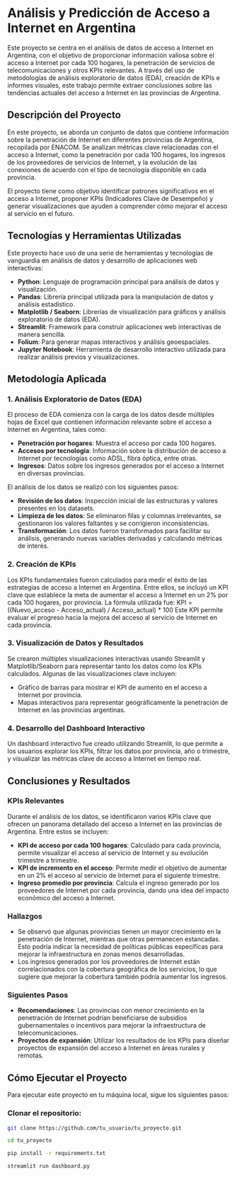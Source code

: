 # Análisis y Predicción de Acceso a Internet en Argentina

Este proyecto se centra en el análisis de datos de acceso a Internet en Argentina, con el objetivo de proporcionar información valiosa sobre el acceso a Internet por cada 100 hogares, la penetración de servicios de telecomunicaciones y otros KPIs relevantes. A través del uso de metodologías de análisis exploratorio de datos (EDA), creación de KPIs e informes visuales, este trabajo permite extraer conclusiones sobre las tendencias actuales del acceso a Internet en las provincias de Argentina.

## Descripción del Proyecto

En este proyecto, se aborda un conjunto de datos que contiene información sobre la penetración de Internet en diferentes provincias de Argentina, recopilada por ENACOM. Se analizan métricas clave relacionadas con el acceso a Internet, como la penetración por cada 100 hogares, los ingresos de los proveedores de servicios de Internet, y la evolución de las conexiones de acuerdo con el tipo de tecnología disponible en cada provincia.

El proyecto tiene como objetivo identificar patrones significativos en el acceso a Internet, proponer KPIs (Indicadores Clave de Desempeño) y generar visualizaciones que ayuden a comprender cómo mejorar el acceso al servicio en el futuro.

## Tecnologías y Herramientas Utilizadas

Este proyecto hace uso de una serie de herramientas y tecnologías de vanguardia en análisis de datos y desarrollo de aplicaciones web interactivas:

- **Python**: Lenguaje de programación principal para análisis de datos y visualización.
- **Pandas**: Librería principal utilizada para la manipulación de datos y análisis estadístico.
- **Matplotlib / Seaborn**: Librerías de visualización para gráficos y análisis exploratorio de datos (EDA).
- **Streamlit**: Framework para construir aplicaciones web interactivas de manera sencilla.
- **Folium**: Para generar mapas interactivos y análisis geoespaciales.
- **Jupyter Notebook**: Herramienta de desarrollo interactivo utilizada para realizar análisis previos y visualizaciones.

## Metodología Aplicada

### 1. Análisis Exploratorio de Datos (EDA)

El proceso de EDA comienza con la carga de los datos desde múltiples hojas de Excel que contienen información relevante sobre el acceso a Internet en Argentina, tales como:

- **Penetración por hogares**: Muestra el acceso por cada 100 hogares.
- **Accesos por tecnología**: Información sobre la distribución de acceso a Internet por tecnologías como ADSL, fibra óptica, entre otras.
- **Ingresos**: Datos sobre los ingresos generados por el acceso a Internet en diversas provincias.

El análisis de los datos se realizó con los siguientes pasos:

- **Revisión de los datos**: Inspección inicial de las estructuras y valores presentes en los datasets.
- **Limpieza de los datos**: Se eliminaron filas y columnas irrelevantes, se gestionaron los valores faltantes y se corrigieron inconsistencias.
- **Transformación**: Los datos fueron transformados para facilitar su análisis, generando nuevas variables derivadas y calculando métricas de interés.

### 2. Creación de KPIs

Los KPIs fundamentales fueron calculados para medir el éxito de las estrategias de acceso a Internet en Argentina. Entre ellos, se incluyó un KPI clave que establece la meta de aumentar el acceso a Internet en un 2% por cada 100 hogares, por provincia. La fórmula utilizada fue:
KPI = ((Nuevo_acceso - Acceso_actual) / Acceso_actual) * 100
Este KPI permite evaluar el progreso hacia la mejora del acceso al servicio de Internet en cada provincia.

### 3. Visualización de Datos y Resultados

Se crearon múltiples visualizaciones interactivas usando Streamlit y Matplotlib/Seaborn para representar tanto los datos como los KPIs calculados. Algunas de las visualizaciones clave incluyen:

- Gráfico de barras para mostrar el KPI de aumento en el acceso a Internet por provincia.
- Mapas interactivos para representar geográficamente la penetración de Internet en las provincias argentinas.

### 4. Desarrollo del Dashboard Interactivo

Un dashboard interactivo fue creado utilizando Streamlit, lo que permite a los usuarios explorar los KPIs, filtrar los datos por provincia, año o trimestre, y visualizar las métricas clave de acceso a Internet en tiempo real.

## Conclusiones y Resultados

### KPIs Relevantes

Durante el análisis de los datos, se identificaron varios KPIs clave que ofrecen un panorama detallado del acceso a Internet en las provincias de Argentina. Entre estos se incluyen:

- **KPI de acceso por cada 100 hogares**: Calculado para cada provincia, permite visualizar el acceso al servicio de Internet y su evolución trimestre a trimestre.
- **KPI de incremento en el acceso**: Permite medir el objetivo de aumentar en un 2% el acceso al servicio de Internet para el siguiente trimestre.
- **Ingreso promedio por provincia**: Calcula el ingreso generado por los proveedores de Internet por cada provincia, dando una idea del impacto económico del acceso a Internet.

### Hallazgos

- Se observó que algunas provincias tienen un mayor crecimiento en la penetración de Internet, mientras que otras permanecen estancadas. Esto podría indicar la necesidad de políticas públicas específicas para mejorar la infraestructura en zonas menos desarrolladas.
- Los ingresos generados por los proveedores de Internet están correlacionados con la cobertura geográfica de los servicios, lo que sugiere que mejorar la cobertura también podría aumentar los ingresos.

### Siguientes Pasos

- **Recomendaciones**: Las provincias con menor crecimiento en la penetración de Internet podrían beneficiarse de subsidios gubernamentales o incentivos para mejorar la infraestructura de telecomunicaciones.
- **Proyectos de expansión**: Utilizar los resultados de los KPIs para diseñar proyectos de expansión del acceso a Internet en áreas rurales y remotas.

## Cómo Ejecutar el Proyecto

Para ejecutar este proyecto en tu máquina local, sigue los siguientes pasos:

### Clonar el repositorio:

```bash
git clone https://github.com/tu_usuario/tu_proyecto.git

cd tu_proyecto

pip install -r requirements.txt

streamlit run dashboard.py
